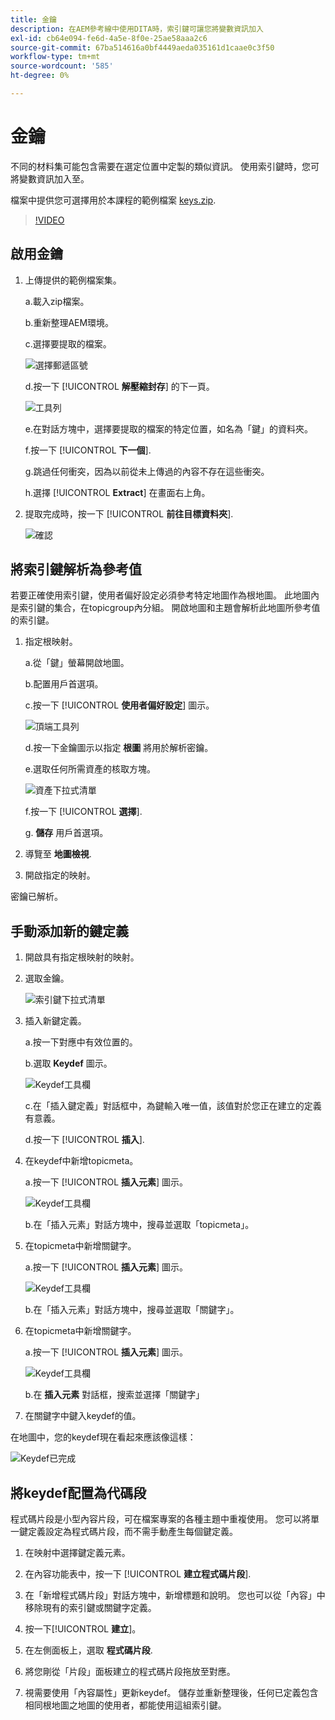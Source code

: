 ```yaml
---
title: 金鑰
description: 在AEM參考線中使用DITA時，索引鍵可讓您將變數資訊加入
exl-id: cb64e094-fe6d-4a5e-8f0e-25ae58aaa2c6
source-git-commit: 67ba514616a0bf4449aeda035161d1caae0c3f50
workflow-type: tm+mt
source-wordcount: '585'
ht-degree: 0%

---
```


# 金鑰

不同的材料集可能包含需要在選定位置中定製的類似資訊。 使用索引鍵時，您可將變數資訊加入至。

檔案中提供您可選擇用於本課程的範例檔案 [keys.zip](assets/keys.zip).

>[!VIDEO](https://video.tv.adobe.com/v/342756?quality=12&learn=on)

## 啟用金鑰

1. 上傳提供的範例檔案集。

   a.載入zip檔案。

   b.重新整理AEM環境。

   c.選擇要提取的檔案。

   ![選擇郵遞區號](images/lesson-9/select-zip.png)

   d.按一下 [!UICONTROL **解壓縮封存**] 的下一頁。

   ![工具列](images/lesson-9/extract-archive.png)

   e.在對話方塊中，選擇要提取的檔案的特定位置，如名為「鍵」的資料夾。

   f.按一下 [!UICONTROL **下一個**].

   g.跳過任何衝突，因為以前從未上傳過的內容不存在這些衝突。

   h.選擇 [!UICONTROL **Extract**] 在畫面右上角。

1. 提取完成時，按一下 [!UICONTROL **前往目標資料夾**].

   ![確認](images/lesson-9/go-to-target.png)

## 將索引鍵解析為參考值

若要正確使用索引鍵，使用者偏好設定必須參考特定地圖作為根地圖。 此地圖內是索引鍵的集合，在topicgroup內分組。 開啟地圖和主題會解析此地圖所參考值的索引鍵。

1. 指定根映射。

   a.從「鍵」螢幕開啟地圖。

   b.配置用戶首選項。

   c.按一下 [!UICONTROL **使用者偏好設定**] 圖示。

   ![頂端工具列](images/lesson-9/author-view.png)

   d.按一下金鑰圖示以指定 **根圖** 將用於解析密鑰。

   e.選取任何所需資產的核取方塊。

   ![資產下拉式清單](images/lesson-9/select-assets.png)

   f.按一下 [!UICONTROL **選擇**].

   g. **儲存** 用戶首選項。

1. 導覽至 **地圖檢視**.

1. 開啟指定的映射。

密鑰已解析。

## 手動添加新的鍵定義

1. 開啟具有指定根映射的映射。

1. 選取金鑰。

   ![索引鍵下拉式清單](images/lesson-9/hybrid-key.png)

1. 插入新鍵定義。

   a.按一下對應中有效位置的。

   b.選取 **Keydef** 圖示。

   ![Keydef工具欄](images/lesson-9/key-icon.png)

   c.在「插入鍵定義」對話框中，為鍵輸入唯一值，該值對於您正在建立的定義有意義。

   d.按一下 [!UICONTROL **插入**].

1. 在keydef中新增topicmeta。

   a.按一下 [!UICONTROL **插入元素**] 圖示。

   ![Keydef工具欄](images/lesson-9/add-icon.png)

   b.在「插入元素」對話方塊中，搜尋並選取「topicmeta」。

1. 在topicmeta中新增關鍵字。

   a.按一下 [!UICONTROL **插入元素**] 圖示。

   ![Keydef工具欄](images/lesson-9/add-icon.png)

   b.在「插入元素」對話方塊中，搜尋並選取「關鍵字」。

1. 在topicmeta中新增關鍵字。

   a.按一下 [!UICONTROL **插入元素**] 圖示。

   ![Keydef工具欄](images/lesson-9/add-icon.png)

   b.在 **插入元素** 對話框，搜索並選擇「關鍵字」

1. 在關鍵字中鍵入keydef的值。

在地圖中，您的keydef現在看起來應該像這樣：

![Keydef已完成](images/lesson-9/keydef.png)

## 將keydef配置為代碼段

程式碼片段是小型內容片段，可在檔案專案的各種主題中重複使用。 您可以將單一鍵定義設定為程式碼片段，而不需手動產生每個鍵定義。

1. 在映射中選擇鍵定義元素。

1. 在內容功能表中，按一下 [!UICONTROL **建立程式碼片段**].

1. 在「新增程式碼片段」對話方塊中，新增標題和說明。
您也可以從「內容」中移除現有的索引鍵或關鍵字定義。

1. 按一下&#x200B;[!UICONTROL **建立**]。

1. 在左側面板上，選取 **程式碼片段**.

1. 將您剛從「片段」面板建立的程式碼片段拖放至對應。

1. 視需要使用「內容屬性」更新keydef。
儲存並重新整理後，任何已定義包含相同根地圖之地圖的使用者，都能使用這組索引鍵。
